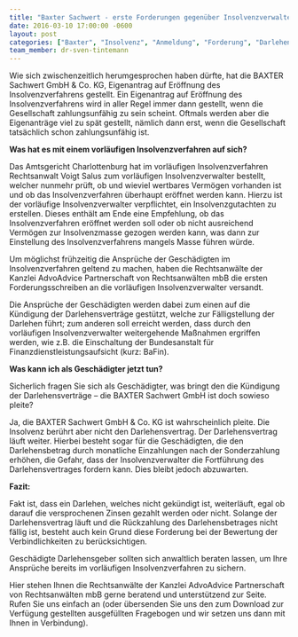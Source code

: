```yaml
---
title: "Baxter Sachwert - erste Forderungen gegenüber Insolvenzverwalter geltend gemacht"
date: 2016-03-10 17:00:00 -0600
layout: post
categories: ["Baxter", "Insolvenz", "Anmeldung", "Forderung", "Darlehen", "Kündigung", "Fälligkeit", "Voigt Saulus", "Pleite"]
team_member: dr-sven-tintemann
---
```


Wie sich zwischenzeitlich herumgesprochen haben dürfte, hat die BAXTER Sachwert GmbH & Co. KG, Eigenantrag auf Eröffnung des Insolvenzverfahrens gestellt. Ein Eigenantrag auf Eröffnung des Insolvenzverfahrens wird in aller Regel immer dann gestellt, wenn die Gesellschaft zahlungsunfähig zu sein scheint. Oftmals werden aber die Eigenanträge viel zu spät gestellt, nämlich dann erst, wenn die Gesellschaft tatsächlich schon zahlungsunfähig ist.

**Was hat es mit einem vorläufigen Insolvenzverfahren auf sich?**

Das Amtsgericht Charlottenburg hat im vorläufigen Insolvenzverfahren Rechtsanwalt Voigt Salus zum vorläufigen Insolvenzverwalter bestellt, welcher nunmehr prüft, ob und wieviel wertbares Vermögen vorhanden ist und ob das Insolvenzverfahren überhaupt eröffnet werden kann. Hierzu ist der vorläufige Insolvenzverwalter verpflichtet, ein Insolvenzgutachten zu erstellen. Dieses enthält am Ende eine Empfehlung, ob das Insolvenzverfahren eröffnet werden soll oder ob nicht ausreichend Vermögen zur Insolvenzmasse gezogen werden kann, was dann zur Einstellung des Insolvenzverfahrens mangels Masse führen würde.

Um möglichst frühzeitig die Ansprüche der Geschädigten im Insolvenzverfahren geltend zu machen, haben die Rechtsanwälte der Kanzlei AdvoAdvice Partnerschaft von Rechtsanwälten mbB die ersten Forderungsschreiben an die vorläufigen Insolvenzverwalter versandt.

Die Ansprüche der Geschädigten werden dabei zum einen auf die Kündigung der Darlehensverträge gestützt, welche zur Fälligstellung der Darlehen führt; zum anderen soll erreicht werden, dass durch den vorläufigen Insolvenzverwalter weitergehende Maßnahmen ergriffen werden, wie z.B. die Einschaltung der Bundesanstalt für Finanzdienstleistungsaufsicht (kurz: BaFin).

**Was kann ich als Geschädigter jetzt tun?**

Sicherlich fragen Sie sich als Geschädigter, was bringt den die Kündigung der Darlehensverträge – die BAXTER Sachwert GmbH ist doch sowieso pleite?

Ja, die BAXTER Sachwert GmbH & Co. KG ist wahrscheinlich pleite. Die Insolvenz berührt aber nicht den Darlehensvertrag. Der Darlehensvertrag läuft weiter. Hierbei besteht sogar für die Geschädigten, die den Darlehensbetrag durch monatliche Einzahlungen nach der Sonderzahlung erhöhen, die Gefahr, dass der Insolvenzverwalter die Fortführung des Darlehensvertrages fordern kann. Dies bleibt jedoch abzuwarten.

**Fazit:**

Fakt ist, dass ein Darlehen, welches nicht gekündigt ist, weiterläuft, egal ob darauf die versprochenen Zinsen gezahlt werden oder nicht. Solange der Darlehensvertrag läuft und die Rückzahlung des Darlehensbetrages nicht fällig ist, besteht auch kein Grund diese Forderung bei der Bewertung der Verbindlichkeiten zu berücksichtigen.

Geschädigte Darlehensgeber sollten sich anwaltlich beraten lassen, um Ihre Ansprüche bereits im vorläufigen Insolvenzverfahren zu sichern.

Hier stehen Ihnen die Rechtsanwälte der Kanzlei AdvoAdvice Partnerschaft von Rechtsanwälten mbB gerne beratend und unterstützend zur Seite. Rufen Sie uns einfach an (oder übersenden Sie uns den zum Download zur Verfügung gestellten ausgefüllten Fragebogen und wir setzen uns dann mit Ihnen in Verbindung).

